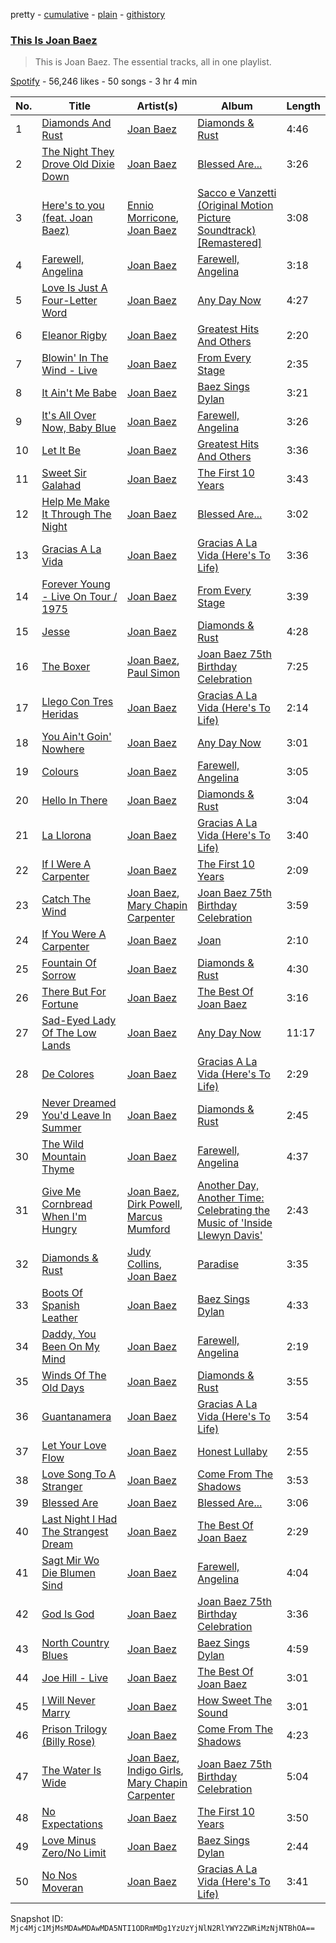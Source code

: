 pretty - [cumulative](/playlists/cumulative/37i9dQZF1DZ06evO0V2kc4.md) - [plain](/playlists/plain/37i9dQZF1DZ06evO0V2kc4) - [githistory](https://github.githistory.xyz/mackorone/spotify-playlist-archive/blob/main/playlists/plain/37i9dQZF1DZ06evO0V2kc4)

### [This Is Joan Baez](https://open.spotify.com/playlist/37i9dQZF1DZ06evO0V2kc4)

> This is Joan Baez\. The essential tracks, all in one playlist.

[Spotify](https://open.spotify.com/user/spotify) - 56,246 likes - 50 songs - 3 hr 4 min

| No. | Title | Artist(s) | Album | Length |
|---|---|---|---|---|
| 1 | [Diamonds And Rust](https://open.spotify.com/track/4O0sGJdqpHMaWz7KoVd7tb) | [Joan Baez](https://open.spotify.com/artist/1EevBGfUh3RSQSGpluxgBm) | [Diamonds & Rust](https://open.spotify.com/album/3O9LYeSXXEypjdptHMghUg) | 4:46 |
| 2 | [The Night They Drove Old Dixie Down](https://open.spotify.com/track/0uHYplBhwLYey7f9qAmnSM) | [Joan Baez](https://open.spotify.com/artist/1EevBGfUh3RSQSGpluxgBm) | [Blessed Are...](https://open.spotify.com/album/7q86S3pRwfE5sWVWa8x1ye) | 3:26 |
| 3 | [Here's to you \(feat\. Joan Baez\)](https://open.spotify.com/track/0o7aA8TNb6zHreGzcDsSU1) | [Ennio Morricone](https://open.spotify.com/artist/1nIUhcKHnK6iyumRyoV68C), [Joan Baez](https://open.spotify.com/artist/1EevBGfUh3RSQSGpluxgBm) | [Sacco e Vanzetti \(Original Motion Picture Soundtrack\) \[Remastered\]](https://open.spotify.com/album/5Kh97XNvwMEk6hl4ZrOtKK) | 3:08 |
| 4 | [Farewell, Angelina](https://open.spotify.com/track/1rI0sMuAEeAOPihDEwPa3y) | [Joan Baez](https://open.spotify.com/artist/1EevBGfUh3RSQSGpluxgBm) | [Farewell, Angelina](https://open.spotify.com/album/0KWZmGhxNlNMOQgi4LPWun) | 3:18 |
| 5 | [Love Is Just A Four\-Letter Word](https://open.spotify.com/track/5NNSLOPIXs1rQE6hDNFS5e) | [Joan Baez](https://open.spotify.com/artist/1EevBGfUh3RSQSGpluxgBm) | [Any Day Now](https://open.spotify.com/album/4CRzOSYsOxwYVPIwMro4Fl) | 4:27 |
| 6 | [Eleanor Rigby](https://open.spotify.com/track/0EbFmS2uZycsxJfg6jvlrn) | [Joan Baez](https://open.spotify.com/artist/1EevBGfUh3RSQSGpluxgBm) | [Greatest Hits And Others](https://open.spotify.com/album/1ycddMO4m3ij8zGNIYVITj) | 2:20 |
| 7 | [Blowin' In The Wind \- Live](https://open.spotify.com/track/3Fd225w3GoHV26eYzEpbiR) | [Joan Baez](https://open.spotify.com/artist/1EevBGfUh3RSQSGpluxgBm) | [From Every Stage](https://open.spotify.com/album/2e5Zu2l6AT2VXTyPtREEkd) | 2:35 |
| 8 | [It Ain't Me Babe](https://open.spotify.com/track/2beBdwV1Y5PtWxDk1GgAZ6) | [Joan Baez](https://open.spotify.com/artist/1EevBGfUh3RSQSGpluxgBm) | [Baez Sings Dylan](https://open.spotify.com/album/5WfJY3Ke6v1ybgSoAnEdIG) | 3:21 |
| 9 | [It's All Over Now, Baby Blue](https://open.spotify.com/track/7kFN6oceID4DUi29EjIYmi) | [Joan Baez](https://open.spotify.com/artist/1EevBGfUh3RSQSGpluxgBm) | [Farewell, Angelina](https://open.spotify.com/album/0KWZmGhxNlNMOQgi4LPWun) | 3:26 |
| 10 | [Let It Be](https://open.spotify.com/track/4nzuujPepvK9gaUyxulAPT) | [Joan Baez](https://open.spotify.com/artist/1EevBGfUh3RSQSGpluxgBm) | [Greatest Hits And Others](https://open.spotify.com/album/1ycddMO4m3ij8zGNIYVITj) | 3:36 |
| 11 | [Sweet Sir Galahad](https://open.spotify.com/track/0wVsSz391qR4eORwDy3Xvg) | [Joan Baez](https://open.spotify.com/artist/1EevBGfUh3RSQSGpluxgBm) | [The First 10 Years](https://open.spotify.com/album/4r2BckN3R24ifqfXKUUbMn) | 3:43 |
| 12 | [Help Me Make It Through The Night](https://open.spotify.com/track/7I2pfu7qdqdS0SuLefaFe1) | [Joan Baez](https://open.spotify.com/artist/1EevBGfUh3RSQSGpluxgBm) | [Blessed Are...](https://open.spotify.com/album/7q86S3pRwfE5sWVWa8x1ye) | 3:02 |
| 13 | [Gracias A La Vida](https://open.spotify.com/track/438DhujK6gJ3nlWj5QoNsx) | [Joan Baez](https://open.spotify.com/artist/1EevBGfUh3RSQSGpluxgBm) | [Gracias A La Vida \(Here's To Life\)](https://open.spotify.com/album/6h8pQTs3EOI20ITEA1xZy7) | 3:36 |
| 14 | [Forever Young \- Live On Tour / 1975](https://open.spotify.com/track/5y6ZSk8B59M17VLCeSjdOy) | [Joan Baez](https://open.spotify.com/artist/1EevBGfUh3RSQSGpluxgBm) | [From Every Stage](https://open.spotify.com/album/2e5Zu2l6AT2VXTyPtREEkd) | 3:39 |
| 15 | [Jesse](https://open.spotify.com/track/4jZ6cogfz7DCQNGzJhojp4) | [Joan Baez](https://open.spotify.com/artist/1EevBGfUh3RSQSGpluxgBm) | [Diamonds & Rust](https://open.spotify.com/album/3O9LYeSXXEypjdptHMghUg) | 4:28 |
| 16 | [The Boxer](https://open.spotify.com/track/2wdvaWg7mqmLUDVYLOrKVJ) | [Joan Baez](https://open.spotify.com/artist/1EevBGfUh3RSQSGpluxgBm), [Paul Simon](https://open.spotify.com/artist/2CvCyf1gEVhI0mX6aFXmVI) | [Joan Baez 75th Birthday Celebration](https://open.spotify.com/album/5kvie06FINHgDDv7wfZ3hl) | 7:25 |
| 17 | [Llego Con Tres Heridas](https://open.spotify.com/track/1QxEVZb7xDlAOmc0hPs2L7) | [Joan Baez](https://open.spotify.com/artist/1EevBGfUh3RSQSGpluxgBm) | [Gracias A La Vida \(Here's To Life\)](https://open.spotify.com/album/6h8pQTs3EOI20ITEA1xZy7) | 2:14 |
| 18 | [You Ain't Goin' Nowhere](https://open.spotify.com/track/4ymMPQZeWVaDtpjPWC4gdX) | [Joan Baez](https://open.spotify.com/artist/1EevBGfUh3RSQSGpluxgBm) | [Any Day Now](https://open.spotify.com/album/4CRzOSYsOxwYVPIwMro4Fl) | 3:01 |
| 19 | [Colours](https://open.spotify.com/track/5RbUDT4ZWJZTRVRcfAbV0J) | [Joan Baez](https://open.spotify.com/artist/1EevBGfUh3RSQSGpluxgBm) | [Farewell, Angelina](https://open.spotify.com/album/0KWZmGhxNlNMOQgi4LPWun) | 3:05 |
| 20 | [Hello In There](https://open.spotify.com/track/5T0sb6FbmtLkOkAW08Wfqs) | [Joan Baez](https://open.spotify.com/artist/1EevBGfUh3RSQSGpluxgBm) | [Diamonds & Rust](https://open.spotify.com/album/3O9LYeSXXEypjdptHMghUg) | 3:04 |
| 21 | [La Llorona](https://open.spotify.com/track/5EijyYI9dRYEaRH1deJXOp) | [Joan Baez](https://open.spotify.com/artist/1EevBGfUh3RSQSGpluxgBm) | [Gracias A La Vida \(Here's To Life\)](https://open.spotify.com/album/6h8pQTs3EOI20ITEA1xZy7) | 3:40 |
| 22 | [If I Were A Carpenter](https://open.spotify.com/track/1GdVGSqGRybjqeHhHhQcPa) | [Joan Baez](https://open.spotify.com/artist/1EevBGfUh3RSQSGpluxgBm) | [The First 10 Years](https://open.spotify.com/album/4r2BckN3R24ifqfXKUUbMn) | 2:09 |
| 23 | [Catch The Wind](https://open.spotify.com/track/4tZICB8neer87JfvyEMl5d) | [Joan Baez](https://open.spotify.com/artist/1EevBGfUh3RSQSGpluxgBm), [Mary Chapin Carpenter](https://open.spotify.com/artist/0qAmeOULjwn04k6jMMeDyr) | [Joan Baez 75th Birthday Celebration](https://open.spotify.com/album/5kvie06FINHgDDv7wfZ3hl) | 3:59 |
| 24 | [If You Were A Carpenter](https://open.spotify.com/track/54r96rfihIM6TXasz0mYxL) | [Joan Baez](https://open.spotify.com/artist/1EevBGfUh3RSQSGpluxgBm) | [Joan](https://open.spotify.com/album/7MHKK9mfQGgNOF3BXOvcUD) | 2:10 |
| 25 | [Fountain Of Sorrow](https://open.spotify.com/track/7Epjhq046YB3Sjjtz9nx0J) | [Joan Baez](https://open.spotify.com/artist/1EevBGfUh3RSQSGpluxgBm) | [Diamonds & Rust](https://open.spotify.com/album/3O9LYeSXXEypjdptHMghUg) | 4:30 |
| 26 | [There But For Fortune](https://open.spotify.com/track/7qY7QChY4O2D3QhwgvNx8R) | [Joan Baez](https://open.spotify.com/artist/1EevBGfUh3RSQSGpluxgBm) | [The Best Of Joan Baez](https://open.spotify.com/album/5WIWeBvI15frohPWZog6RY) | 3:16 |
| 27 | [Sad\-Eyed Lady Of The Low Lands](https://open.spotify.com/track/6B9Y454zvW0ThTRzeIdhng) | [Joan Baez](https://open.spotify.com/artist/1EevBGfUh3RSQSGpluxgBm) | [Any Day Now](https://open.spotify.com/album/4CRzOSYsOxwYVPIwMro4Fl) | 11:17 |
| 28 | [De Colores](https://open.spotify.com/track/78I82909V5pLKRmRfKiGAG) | [Joan Baez](https://open.spotify.com/artist/1EevBGfUh3RSQSGpluxgBm) | [Gracias A La Vida \(Here's To Life\)](https://open.spotify.com/album/6h8pQTs3EOI20ITEA1xZy7) | 2:29 |
| 29 | [Never Dreamed You'd Leave In Summer](https://open.spotify.com/track/5vxEs5O73vhgijogIFxRSN) | [Joan Baez](https://open.spotify.com/artist/1EevBGfUh3RSQSGpluxgBm) | [Diamonds & Rust](https://open.spotify.com/album/3O9LYeSXXEypjdptHMghUg) | 2:45 |
| 30 | [The Wild Mountain Thyme](https://open.spotify.com/track/6t5Z3MLqcNu471STaCpGPj) | [Joan Baez](https://open.spotify.com/artist/1EevBGfUh3RSQSGpluxgBm) | [Farewell, Angelina](https://open.spotify.com/album/0KWZmGhxNlNMOQgi4LPWun) | 4:37 |
| 31 | [Give Me Cornbread When I'm Hungry](https://open.spotify.com/track/1Tx3MFbSzWddHQzgnOEr3W) | [Joan Baez](https://open.spotify.com/artist/1EevBGfUh3RSQSGpluxgBm), [Dirk Powell](https://open.spotify.com/artist/0WLXcCZ84s9zsmIOoJeEwG), [Marcus Mumford](https://open.spotify.com/artist/3bYcjbVAN3rAuU3TMzw2mB) | [Another Day, Another Time: Celebrating the Music of 'Inside Llewyn Davis'](https://open.spotify.com/album/6t4h3psMfV6uQ49CmZklhn) | 2:43 |
| 32 | [Diamonds & Rust](https://open.spotify.com/track/3mq4d0XatVGY7vOMIhUBEz) | [Judy Collins](https://open.spotify.com/artist/5yzE49FicYiSxN61oaxkNn), [Joan Baez](https://open.spotify.com/artist/1EevBGfUh3RSQSGpluxgBm) | [Paradise](https://open.spotify.com/album/2fm8pHor9hd3t6szmNZv1x) | 3:35 |
| 33 | [Boots Of Spanish Leather](https://open.spotify.com/track/25XW58aLYsUZeANkXhvO7P) | [Joan Baez](https://open.spotify.com/artist/1EevBGfUh3RSQSGpluxgBm) | [Baez Sings Dylan](https://open.spotify.com/album/5WfJY3Ke6v1ybgSoAnEdIG) | 4:33 |
| 34 | [Daddy, You Been On My Mind](https://open.spotify.com/track/1M20O2xfTLnrLtURrbZsAM) | [Joan Baez](https://open.spotify.com/artist/1EevBGfUh3RSQSGpluxgBm) | [Farewell, Angelina](https://open.spotify.com/album/0KWZmGhxNlNMOQgi4LPWun) | 2:19 |
| 35 | [Winds Of The Old Days](https://open.spotify.com/track/68bDt56iZFYpszQC8o4Z4v) | [Joan Baez](https://open.spotify.com/artist/1EevBGfUh3RSQSGpluxgBm) | [Diamonds & Rust](https://open.spotify.com/album/3O9LYeSXXEypjdptHMghUg) | 3:55 |
| 36 | [Guantanamera](https://open.spotify.com/track/6cef8uDKAs49T2SCwwxQ1t) | [Joan Baez](https://open.spotify.com/artist/1EevBGfUh3RSQSGpluxgBm) | [Gracias A La Vida \(Here's To Life\)](https://open.spotify.com/album/6h8pQTs3EOI20ITEA1xZy7) | 3:54 |
| 37 | [Let Your Love Flow](https://open.spotify.com/track/4JJl5T6nQlSiN7rbYPQIJ0) | [Joan Baez](https://open.spotify.com/artist/1EevBGfUh3RSQSGpluxgBm) | [Honest Lullaby](https://open.spotify.com/album/3o4lNwGYID49P7xTQoBcYd) | 2:55 |
| 38 | [Love Song To A Stranger](https://open.spotify.com/track/29tEUK8T1WPH0jR5CHC3rf) | [Joan Baez](https://open.spotify.com/artist/1EevBGfUh3RSQSGpluxgBm) | [Come From The Shadows](https://open.spotify.com/album/4WFbML0LdLr3b0u6rxn8Hw) | 3:53 |
| 39 | [Blessed Are](https://open.spotify.com/track/4fK3awsA0h8RcyULqw3XMS) | [Joan Baez](https://open.spotify.com/artist/1EevBGfUh3RSQSGpluxgBm) | [Blessed Are...](https://open.spotify.com/album/7q86S3pRwfE5sWVWa8x1ye) | 3:06 |
| 40 | [Last Night I Had The Strangest Dream](https://open.spotify.com/track/5aLno9zzsZyQI0bEIYOwk1) | [Joan Baez](https://open.spotify.com/artist/1EevBGfUh3RSQSGpluxgBm) | [The Best Of Joan Baez](https://open.spotify.com/album/5WIWeBvI15frohPWZog6RY) | 2:29 |
| 41 | [Sagt Mir Wo Die Blumen Sind](https://open.spotify.com/track/7azEbwOXh4ylBBLjYnEwRZ) | [Joan Baez](https://open.spotify.com/artist/1EevBGfUh3RSQSGpluxgBm) | [Farewell, Angelina](https://open.spotify.com/album/0KWZmGhxNlNMOQgi4LPWun) | 4:04 |
| 42 | [God Is God](https://open.spotify.com/track/1l8Adf2L6CiKmLNH9JuTLz) | [Joan Baez](https://open.spotify.com/artist/1EevBGfUh3RSQSGpluxgBm) | [Joan Baez 75th Birthday Celebration](https://open.spotify.com/album/5kvie06FINHgDDv7wfZ3hl) | 3:36 |
| 43 | [North Country Blues](https://open.spotify.com/track/3eoVxC9JXC79Ess36UJRwL) | [Joan Baez](https://open.spotify.com/artist/1EevBGfUh3RSQSGpluxgBm) | [Baez Sings Dylan](https://open.spotify.com/album/5WfJY3Ke6v1ybgSoAnEdIG) | 4:59 |
| 44 | [Joe Hill \- Live](https://open.spotify.com/track/7i6UrbfRiRaR6L7eDdEARY) | [Joan Baez](https://open.spotify.com/artist/1EevBGfUh3RSQSGpluxgBm) | [The Best Of Joan Baez](https://open.spotify.com/album/5WIWeBvI15frohPWZog6RY) | 3:01 |
| 45 | [I Will Never Marry](https://open.spotify.com/track/37BVqKwNNBIE0HIaGUrgvC) | [Joan Baez](https://open.spotify.com/artist/1EevBGfUh3RSQSGpluxgBm) | [How Sweet The Sound](https://open.spotify.com/album/0yd4yXz2KHDtb9BuZWG2qR) | 3:01 |
| 46 | [Prison Trilogy \(Billy Rose\)](https://open.spotify.com/track/09dGiyUBUGQBV0I6uH0sDY) | [Joan Baez](https://open.spotify.com/artist/1EevBGfUh3RSQSGpluxgBm) | [Come From The Shadows](https://open.spotify.com/album/4WFbML0LdLr3b0u6rxn8Hw) | 4:23 |
| 47 | [The Water Is Wide](https://open.spotify.com/track/1wn4WMOzOZo9PXAJdDlcGS) | [Joan Baez](https://open.spotify.com/artist/1EevBGfUh3RSQSGpluxgBm), [Indigo Girls](https://open.spotify.com/artist/4wM29TDTr3HI0qFY3KoSFG), [Mary Chapin Carpenter](https://open.spotify.com/artist/0qAmeOULjwn04k6jMMeDyr) | [Joan Baez 75th Birthday Celebration](https://open.spotify.com/album/5kvie06FINHgDDv7wfZ3hl) | 5:04 |
| 48 | [No Expectations](https://open.spotify.com/track/3bWxltjraNlnSdX4bpEkPm) | [Joan Baez](https://open.spotify.com/artist/1EevBGfUh3RSQSGpluxgBm) | [The First 10 Years](https://open.spotify.com/album/4r2BckN3R24ifqfXKUUbMn) | 3:50 |
| 49 | [Love Minus Zero/No Limit](https://open.spotify.com/track/0qH1dPZj1eSnU6nCUZF9VD) | [Joan Baez](https://open.spotify.com/artist/1EevBGfUh3RSQSGpluxgBm) | [Baez Sings Dylan](https://open.spotify.com/album/5WfJY3Ke6v1ybgSoAnEdIG) | 2:44 |
| 50 | [No Nos Moveran](https://open.spotify.com/track/2lAgIXk4uz8VRpUEevxDxO) | [Joan Baez](https://open.spotify.com/artist/1EevBGfUh3RSQSGpluxgBm) | [Gracias A La Vida \(Here's To Life\)](https://open.spotify.com/album/6h8pQTs3EOI20ITEA1xZy7) | 3:41 |

Snapshot ID: `Mjc4Mjc1MjMsMDAwMDAwMDA5NTI1ODRmMDg1YzUzYjNlN2RlYWY2ZWRiMzNjNTBhOA==`
